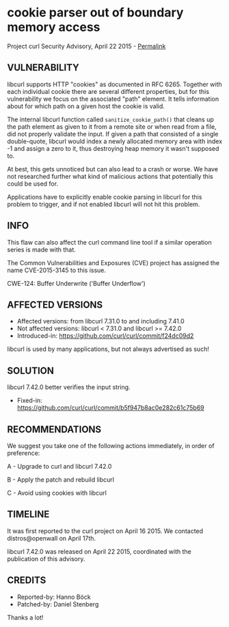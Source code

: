 cookie parser out of boundary memory access
===========================================

Project curl Security Advisory, April 22 2015 -
[Permalink](https://curl.se/docs/CVE-2015-3145.html)

VULNERABILITY
-------------

libcurl supports HTTP "cookies" as documented in RFC 6265. Together with each
individual cookie there are several different properties, but for this
vulnerability we focus on the associated "path" element. It tells information
about for which path on a given host the cookie is valid.

The internal libcurl function called `sanitize_cookie_path()` that cleans up
the path element as given to it from a remote site or when read from a file,
did not properly validate the input. If given a path that consisted of a
single double-quote, libcurl would index a newly allocated memory area with
index -1 and assign a zero to it, thus destroying heap memory it wasn't
supposed to.

At best, this gets unnoticed but can also lead to a crash or worse. We have
not researched further what kind of malicious actions that potentially this
could be used for.

Applications have to explicitly enable cookie parsing in libcurl for this
problem to trigger, and if not enabled libcurl will not hit this problem.

INFO
----

This flaw can also affect the curl command line tool if a similar operation
series is made with that.

The Common Vulnerabilities and Exposures (CVE) project has assigned the name
CVE-2015-3145 to this issue.

CWE-124: Buffer Underwrite ('Buffer Underflow')

AFFECTED VERSIONS
-----------------

- Affected versions: from libcurl 7.31.0 to and including 7.41.0
- Not affected versions: libcurl < 7.31.0 and libcurl >= 7.42.0
- Introduced-in: https://github.com/curl/curl/commit/f24dc09d2

libcurl is used by many applications, but not always advertised as such!

SOLUTION
------------

libcurl 7.42.0 better verifies the input string.

- Fixed-in: https://github.com/curl/curl/commit/b5f947b8ac0e282c61c75b69

RECOMMENDATIONS
---------------

We suggest you take one of the following actions immediately, in order of
preference:

A - Upgrade to curl and libcurl 7.42.0

B - Apply the patch and rebuild libcurl

C - Avoid using cookies with libcurl

TIMELINE
---------

It was first reported to the curl project on April 16 2015. We contacted
distros@openwall on April 17th.

libcurl 7.42.0 was released on April 22 2015, coordinated with the
publication of this advisory.

CREDITS
-------

- Reported-by: Hanno Böck
- Patched-by: Daniel Stenberg

Thanks a lot!
